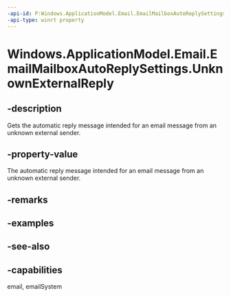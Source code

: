 ```yaml
---
-api-id: P:Windows.ApplicationModel.Email.EmailMailboxAutoReplySettings.UnknownExternalReply
-api-type: winrt property
---
```


<!-- Property syntax
public Windows.ApplicationModel.Email.EmailMailboxAutoReply UnknownExternalReply { get; }
-->

# Windows.ApplicationModel.Email.EmailMailboxAutoReplySettings.UnknownExternalReply

## -description
Gets the automatic reply message intended for an email message from an unknown external sender.

## -property-value
The automatic reply message intended for an email message from an unknown external sender.

## -remarks

## -examples

## -see-also

## -capabilities
email, emailSystem
